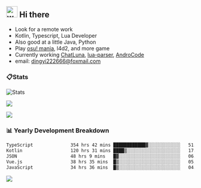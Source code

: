 ## <img alt="wave" src="https://raw.githubusercontent.com/MartinHeinz/MartinHeinz/master/wave.gif" width="30px"> Hi there

- Look for a remote work
- Kotlin, Typescript, Lua Developer
- Also good at a little Java, Python
- Play [osu! mania](https://osu.ppy.sh/users/29808669), l4d2, and more game
- Currently working [ChatLuna](https://github.com/ChatLunaLab), [lua-parser](https://github.com/dingyi222666/lua-parser), [AndroCode](https://github.com/dingyi222666/AndroCode)
- email: [dingyi222666@foxmail.com](mailto:dingyi222666@foxmail.com)

### 📋Stats

![Stats](https://github-readme-stats.vercel.app/api?username=dingyi222666&show_icons=true&icon_color=47A69E&title_color=47A69E&count_private=true)    

![](https://api.githubtrends.io/user/svg/dingyi222666/langs?time_range=one_year&include_private=True&loc_metric=changed&theme=classic)

![](http://github-profile-summary-cards.vercel.app/api/cards/productive-time?username=dingyi222666&theme=nord_dark&utcOffset=8)

### 📊 Yearly Development Breakdown

<!--START_SECTION:waka-->

```txt
TypeScript              354 hrs 42 mins ████████████▓░░░░░░░░░░░░   51.16 %
Kotlin                  120 hrs 31 mins ████▒░░░░░░░░░░░░░░░░░░░░   17.38 %
JSON                    48 hrs 9 mins   █▓░░░░░░░░░░░░░░░░░░░░░░░   06.95 %
Vue.js                  38 hrs 35 mins  █▒░░░░░░░░░░░░░░░░░░░░░░░   05.57 %
JavaScript              34 hrs 36 mins  █▒░░░░░░░░░░░░░░░░░░░░░░░   04.99 %
```

<!--END_SECTION:waka-->

![](https://komarev.com/ghpvc/?username=dingyi222666)
